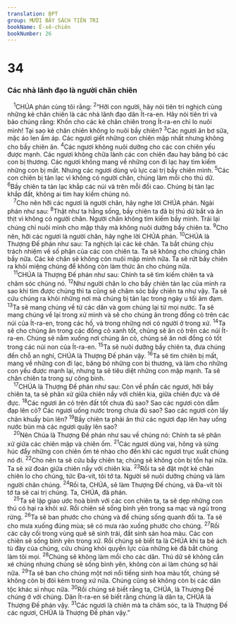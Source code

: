 ```yaml
---
translation: BPT
group: MƯỜI BẢY SÁCH TIÊN TRI
bookName: Ê-xê-chiên 
bookNumber: 26
---
```


<div class="title"><h1>34</h1><h3>Các nhà lãnh đạo là người chăn chiên</h3></div>
<span class="verse exe_34_1"> <sup>1</sup>CHÚA phán cùng tôi rằng:</span>
<span class="verse exe_34_2"><sup>2</sup>“Hỡi con người, hãy nói tiên tri nghịch cùng những kẻ chăn chiên là các nhà lãnh đạo dân Ít-ra-en. Hãy nói tiên tri và bảo chúng rằng: Khốn cho các kẻ chăn chiên trong Ít-ra-en chỉ lo nuôi mình! Tại sao kẻ chăn chiên không lo nuôi bầy chiên?</span>
<span class="verse exe_34_3"><sup>3</sup>Các ngươi ăn bơ sữa, mặc áo len ấm áp. Các ngươi giết những con chiên mập nhất nhưng không cho bầy chiên ăn.</span>
<span class="verse exe_34_4"><sup>4</sup>Các ngươi không nuôi dưỡng cho các con chiên yếu được mạnh. Các ngươi không chữa lành các con chiên đau hay băng bó các con bị thương. Các ngươi không mang về những con đi lạc hay tìm kiếm những con bị mất. Nhưng các ngươi dùng vũ lực cai trị bầy chiên mình.</span>
<span class="verse exe_34_5"><sup>5</sup>Các con chiên bị tản lạc vì không có người chăn, chúng làm mồi cho thú dữ.</span>
<span class="verse exe_34_6"><sup>6</sup>Bầy chiên ta tản lạc khắp các núi và trên mỗi đồi cao. Chúng bị tản lạc khắp đất, không ai tìm hay kiếm chúng nó.<br/></span>
<span class="verse exe_34_7"> <sup>7</sup>Cho nên hỡi các ngươi là người chăn, hãy nghe lời CHÚA phán. Ngài phán như sau:</span>
<span class="verse exe_34_8"><sup>8</sup>Thật như ta hằng sống, bầy chiên ta đã bị thú dữ bắt và ăn thịt vì không có người chăn. Người chăn không tìm kiếm bầy mình. Trái lại chúng chỉ nuôi mình cho mập thây mà không nuôi dưỡng bầy chiên ta.</span>
<span class="verse exe_34_9"><sup>9</sup>Cho nên, hỡi các ngươi là người chăn, hãy nghe lời CHÚA phán.</span>
<span class="verse exe_34_10"><sup>10</sup>CHÚA là Thượng Đế phán như sau: Ta nghịch lại các kẻ chăn. Ta bắt chúng chịu trách nhiệm về số phận của các con chiên ta. Ta sẽ không cho chúng chăn bầy nữa. Các kẻ chăn sẽ không còn nuôi mập mình nữa. Ta sẽ rứt bầy chiên ra khỏi miệng chúng để không còn làm thức ăn cho chúng nữa.<br/></span>
<span class="verse exe_34_11"> <sup>11</sup>CHÚA là Thượng Đế phán như sau: Chính ta sẽ tìm kiếm chiên ta và chăm sóc chúng nó.</span>
<span class="verse exe_34_12"><sup>12</sup>Như người chăn lo cho bầy chiên tản lạc của mình ra sao khi tìm được chúng thì ta cũng sẽ chăm sóc bầy chiên ta như vậy. Ta sẽ cứu chúng ra khỏi những nơi mà chúng bị tản lạc trong ngày u tối ảm đạm.</span>
<span class="verse exe_34_13"><sup>13</sup>Ta sẽ mang chúng về từ các dân và gom chúng lại từ mọi nước. Ta sẽ mang chúng về lại trong xứ mình và sẽ cho chúng ăn trong đồng cỏ trên các núi của Ít-ra-en, trong các hố, và trong những nơi có người ở trong xứ.</span>
<span class="verse exe_34_14"><sup>14</sup>Ta sẽ cho chúng ăn trong các đồng cỏ xanh tốt, chúng sẽ ăn cỏ trên các núi Ít-ra-en. Chúng sẽ nằm xuống nơi chúng ăn cỏ, chúng sẽ ăn nơi đồng cỏ tốt trong các núi non của Ít-ra-en.</span>
<span class="verse exe_34_15"><sup>15</sup>Ta sẽ nuôi dưỡng bầy chiên ta, đưa chúng đến chỗ an nghỉ, CHÚA là Thượng Đế phán vậy.</span>
<span class="verse exe_34_16"><sup>16</sup>Ta sẽ tìm chiên bị mất, mang về những con đi lạc, băng bó những con bị thương, và làm cho những con yếu được mạnh lại, nhưng ta sẽ tiêu diệt những con mập mạnh. Ta sẽ chăn chiên ta trong sự công bình.<br/></span>
<span class="verse exe_34_17"> <sup>17</sup>CHÚA là Thượng Đế phán như sau: Còn về phần các ngươi, hỡi bầy chiên ta, ta sẽ phân xử giữa chiên nầy với chiên kia, giữa chiên đực và dê đực.</span>
<span class="verse exe_34_18"><sup>18</sup>Các ngươi ăn cỏ trên đất tốt chưa đủ sao? Sao các ngươi còn dẫm đạp lên cỏ? Các ngươi uống nước trong chưa đủ sao? Sao các ngươi còn lấy chân khuấy bùn lên?</span>
<span class="verse exe_34_19"><sup>19</sup>Bầy chiên ta phải ăn thứ các ngươi đạp lên hay uống nước bùn mà các ngươi quậy lên sao?<br/></span>
<span class="verse exe_34_20"> <sup>20</sup>Nên Chúa là Thượng Đế phán như sau về chúng nó: Chính ta sẽ phân xử giữa các chiên mập và chiên ốm.</span>
<span class="verse exe_34_21"><sup>21</sup>Các ngươi dùng vai, hông và sừng húc đẩy những con chiên ốm té nhào cho đến khi các ngươi trục xuất chúng nó đi.</span>
<span class="verse exe_34_22"><sup>22</sup>Cho nên ta sẽ cứu bầy chiên ta; chúng sẽ không còn bị tổn hại nữa. Ta sẽ xử đoán giữa chiên nầy với chiên kia.</span>
<span class="verse exe_34_23"><sup>23</sup>Rồi ta sẽ đặt một kẻ chăn chiên lo cho chúng, tức Đa-vít, tôi tớ ta. Người sẽ nuôi dưỡng chúng và làm người chăn chúng.</span>
<span class="verse exe_34_24"><sup>24</sup>Rồi ta, CHÚA, sẽ làm Thượng Đế chúng, và Đa-vít tôi tớ ta sẽ cai trị chúng. Ta, CHÚA, đã phán.<br/></span>
<span class="verse exe_34_25"> <sup>25</sup>Ta sẽ lập giao ước hoà bình với các con chiên ta, ta sẽ dẹp những con thú có hại ra khỏi xứ. Rồi chiên sẽ sống bình yên trong sa mạc và ngủ trong rừng.</span>
<span class="verse exe_34_26"><sup>26</sup>Ta sẽ ban phước cho chúng và để chúng sống quanh đồi ta. Ta sẽ cho mưa xuống đúng mùa; sẽ có mưa rào xuống phước cho chúng.</span>
<span class="verse exe_34_27"><sup>27</sup>Rồi các cây cối trong vùng quê sẽ sinh trái, đất sinh sản hoa màu. Các con chiên sẽ sống bình yên trong xứ. Rồi chúng sẽ biết ta là CHÚA khi ta bẻ ách tù đày của chúng, cứu chúng khỏi quyền lực của những kẻ đã bắt chúng làm tôi mọi.</span>
<span class="verse exe_34_28"><sup>28</sup>Chúng sẽ không làm mồi cho các dân. Thú dữ sẽ không cắn xé chúng nhưng chúng sẽ sống bình yên, không còn ai làm chúng sợ hãi nữa.</span>
<span class="verse exe_34_29"><sup>29</sup>Ta sẽ ban cho chúng một nơi nổi tiếng sinh hoa màu tốt, chúng sẽ không còn bị đói kém trong xứ nữa. Chúng cũng sẽ không còn bị các dân tộc khác sỉ nhục nữa.</span>
<span class="verse exe_34_30"><sup>30</sup>Rồi chúng sẽ biết rằng ta, CHÚA, là Thượng Đế chúng ở với chúng. Dân Ít-ra-en sẽ biết rằng chúng là dân ta, CHÚA là Thượng Đế phán vậy.</span>
<span class="verse exe_34_31"><sup>31</sup>Các ngươi là chiên mà ta chăm sóc, ta là Thượng Đế các ngươi, CHÚA là Thượng Đế phán vậy.”<br/></span>
